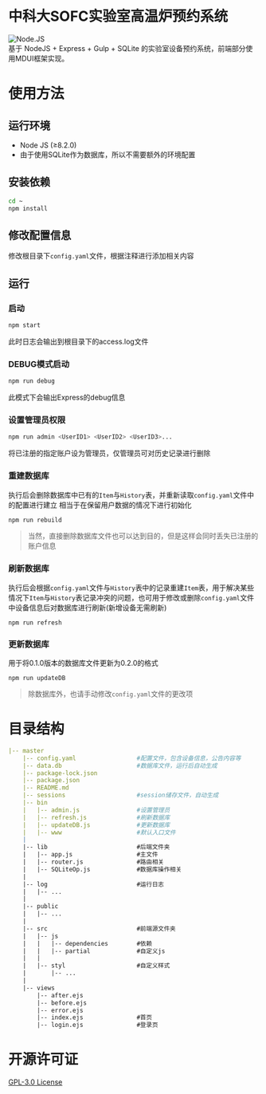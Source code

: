 # 中科大SOFC实验室高温炉预约系统
![Node.JS](https://img.shields.io/badge/node.js-≥8.2.0-brightgreen)   
基于 NodeJS + Express + Gulp + SQLite 的实验室设备预约系统，前端部分使用MDUI框架实现。

# 使用方法
## 运行环境
+ Node JS (≥8.2.0)
+ 由于使用SQLite作为数据库，所以不需要额外的环境配置
## 安装依赖
```bash
cd ~
npm install
```
## 修改配置信息
修改根目录下`config.yaml`文件，根据注释进行添加相关内容
## 运行
### 启动
```bash
npm start
```
此时日志会输出到根目录下的access.log文件
### DEBUG模式启动
```bash
npm run debug
```
此模式下会输出Express的debug信息
### 设置管理员权限
```bash
npm run admin <UserID1> <UserID2> <UserID3>...
```
将已注册的指定账户设为管理员，仅管理员可对历史记录进行删除
### 重建数据库
执行后会删除数据库中已有的`Item`与`History`表，并重新读取`config.yaml`文件中的配置进行建立
相当于在保留用户数据的情况下进行初始化
```bash
npm run rebuild
```
>当然，直接删除数据库文件也可以达到目的，但是这样会同时丢失已注册的账户信息
### 刷新数据库
执行后会根据`config.yaml`文件与`History`表中的记录重建`Item`表，用于解决某些情况下`Item`与`History`表记录冲突的问题，也可用于修改或删除`config.yaml`文件中设备信息后对数据库进行刷新(新增设备无需刷新)
```
npm run refresh
```
### 更新数据库
用于将0.1.0版本的数据库文件更新为0.2.0的格式
```
npm run updateDB
```
>除数据库外，也请手动修改`config.yaml`文件的更改项

# 目录结构

```yml
|-- master
    |-- config.yaml                 #配置文件，包含设备信息，公告内容等
    |-- data.db                     #数据库文件，运行后自动生成
    |-- package-lock.json
    |-- package.json
    |-- README.md
    |-- sessions                    #session储存文件，自动生成
    |-- bin
    |   |-- admin.js                #设置管理员
    |   |-- refresh.js              #刷新数据库
    |   |-- updateDB.js             #更新数据库
    |   |-- www                     #默认入口文件
    |
    |-- lib                         #后端文件夹
    |   |-- app.js                  #主文件
    |   |-- router.js               #路由相关
    |   |-- SQLiteOp.js             #数据库操作相关
    |
    |-- log                         #运行日志
    |   |-- ...
    |
    |-- public                      
    |   |-- ...
    |
    |-- src                         #前端源文件夹
    |   |-- js
    |   |   |-- dependencies        #依赖   
    |   |   |-- partial             #自定义js
    |   |
    |   |-- styl                    #自定义样式  
    |       |-- ...
    |
    |-- views
        |-- after.ejs
        |-- before.ejs
        |-- error.ejs
        |-- index.ejs               #首页
        |-- login.ejs               #登录页
```

# 开源许可证
[GPL-3.0 License](https://github.com/kb1000fx/Reservation-Server-for-SOFC-Lab/blob/master/LICENSE)
